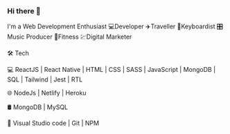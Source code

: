 ### Hi there 👋

I'm a Web Development Enthusiast 💻Developer ✈️Traveller 🎹Keyboardist 🎛️Music Producer 💪Fitness 💹Digital Marketer

🛠 Tech

💻 ReactJS | React Native | HTML | CSS | SASS | JavaScript | MongoDB | SQL | Tailwind | Jest | RTL

🌐 NodeJs | Netlify | Heroku

🛢 MongoDB | MySQL

🔧 Visual Studio code | Git | NPM
